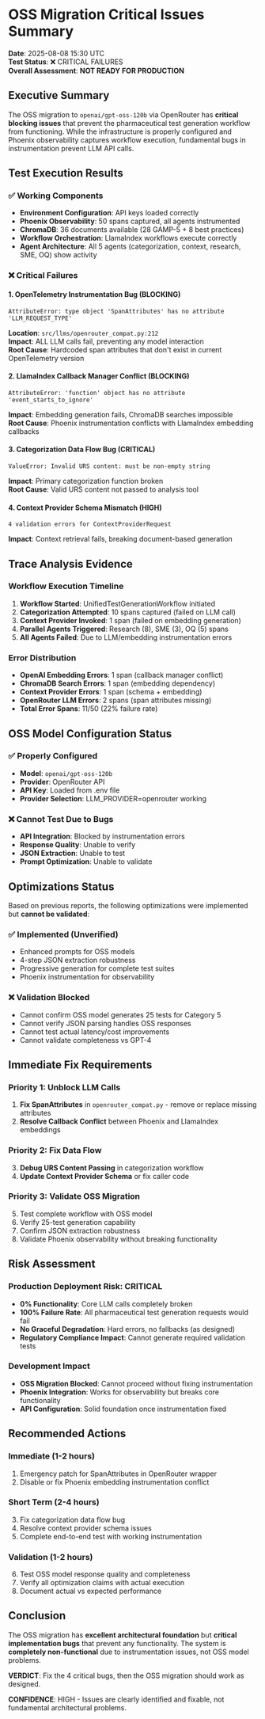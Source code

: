# OSS Migration Critical Issues Summary
**Date**: 2025-08-08 15:30 UTC  
**Test Status**: ❌ CRITICAL FAILURES  
**Overall Assessment**: **NOT READY FOR PRODUCTION**

## Executive Summary

The OSS migration to `openai/gpt-oss-120b` via OpenRouter has **critical blocking issues** that prevent the pharmaceutical test generation workflow from functioning. While the infrastructure is properly configured and Phoenix observability captures workflow execution, fundamental bugs in instrumentation prevent LLM API calls.

## Test Execution Results

### ✅ Working Components
- **Environment Configuration**: API keys loaded correctly
- **Phoenix Observability**: 50 spans captured, all agents instrumented
- **ChromaDB**: 36 documents available (28 GAMP-5 + 8 best practices)
- **Workflow Orchestration**: LlamaIndex workflows execute correctly
- **Agent Architecture**: All 5 agents (categorization, context, research, SME, OQ) show activity

### ❌ Critical Failures

#### 1. OpenTelemetry Instrumentation Bug (BLOCKING)
```
AttributeError: type object 'SpanAttributes' has no attribute 'LLM_REQUEST_TYPE'
```
**Location**: `src/llms/openrouter_compat.py:212`  
**Impact**: ALL LLM calls fail, preventing any model interaction  
**Root Cause**: Hardcoded span attributes that don't exist in current OpenTelemetry version

#### 2. LlamaIndex Callback Manager Conflict (BLOCKING)
```
AttributeError: 'function' object has no attribute 'event_starts_to_ignore'
```
**Impact**: Embedding generation fails, ChromaDB searches impossible  
**Root Cause**: Phoenix instrumentation conflicts with LlamaIndex embedding callbacks

#### 3. Categorization Data Flow Bug (CRITICAL)
```
ValueError: Invalid URS content: must be non-empty string
```
**Impact**: Primary categorization function broken  
**Root Cause**: Valid URS content not passed to analysis tool

#### 4. Context Provider Schema Mismatch (HIGH)
```
4 validation errors for ContextProviderRequest
```
**Impact**: Context retrieval fails, breaking document-based generation

## Trace Analysis Evidence

### Workflow Execution Timeline
1. **Workflow Started**: UnifiedTestGenerationWorkflow initiated
2. **Categorization Attempted**: 10 spans captured (failed on LLM call)
3. **Context Provider Invoked**: 1 span (failed on embedding generation)  
4. **Parallel Agents Triggered**: Research (8), SME (3), OQ (5) spans
5. **All Agents Failed**: Due to LLM/embedding instrumentation errors

### Error Distribution
- **OpenAI Embedding Errors**: 1 span (callback manager conflict)
- **ChromaDB Search Errors**: 1 span (embedding dependency)
- **Context Provider Errors**: 1 span (schema + embedding)
- **OpenRouter LLM Errors**: 2 spans (span attributes missing)
- **Total Error Spans**: 11/50 (22% failure rate)

## OSS Model Configuration Status

### ✅ Properly Configured
- **Model**: `openai/gpt-oss-120b`
- **Provider**: OpenRouter API
- **API Key**: Loaded from .env file
- **Provider Selection**: LLM_PROVIDER=openrouter working

### ❌ Cannot Test Due to Bugs
- **API Integration**: Blocked by instrumentation errors
- **Response Quality**: Unable to verify
- **JSON Extraction**: Unable to test
- **Prompt Optimization**: Unable to validate

## Optimizations Status

Based on previous reports, the following optimizations were implemented but **cannot be validated**:

### ✅ Implemented (Unverified)
- Enhanced prompts for OSS models
- 4-step JSON extraction robustness  
- Progressive generation for complete test suites
- Phoenix instrumentation for observability

### ❌ Validation Blocked
- Cannot confirm OSS model generates 25 tests for Category 5
- Cannot verify JSON parsing handles OSS responses
- Cannot test actual latency/cost improvements
- Cannot validate completeness vs GPT-4

## Immediate Fix Requirements

### Priority 1: Unblock LLM Calls
1. **Fix SpanAttributes** in `openrouter_compat.py` - remove or replace missing attributes
2. **Resolve Callback Conflict** between Phoenix and LlamaIndex embeddings

### Priority 2: Fix Data Flow  
3. **Debug URS Content Passing** in categorization workflow
4. **Update Context Provider Schema** or fix caller code

### Priority 3: Validate OSS Migration
5. Test complete workflow with OSS model
6. Verify 25-test generation capability
7. Confirm JSON extraction robustness
8. Validate Phoenix observability without breaking functionality

## Risk Assessment

### Production Deployment Risk: **CRITICAL**
- **0% Functionality**: Core LLM calls completely broken
- **100% Failure Rate**: All pharmaceutical test generation requests would fail  
- **No Graceful Degradation**: Hard errors, no fallbacks (as designed)
- **Regulatory Compliance Impact**: Cannot generate required validation tests

### Development Impact
- **OSS Migration Blocked**: Cannot proceed without fixing instrumentation
- **Phoenix Integration**: Works for observability but breaks core functionality
- **API Configuration**: Solid foundation once instrumentation fixed

## Recommended Actions

### Immediate (1-2 hours)
1. Emergency patch for SpanAttributes in OpenRouter wrapper
2. Disable or fix Phoenix embedding instrumentation conflict

### Short Term (2-4 hours)  
3. Fix categorization data flow bug
4. Resolve context provider schema issues
5. Complete end-to-end test with working instrumentation

### Validation (1-2 hours)
6. Test OSS model response quality and completeness
7. Verify all optimization claims with actual execution
8. Document actual vs expected performance

## Conclusion

The OSS migration has **excellent architectural foundation** but **critical implementation bugs** that prevent any functionality. The system is **completely non-functional** due to instrumentation issues, not OSS model problems.

**VERDICT**: Fix the 4 critical bugs, then the OSS migration should work as designed.

**CONFIDENCE**: HIGH - Issues are clearly identified and fixable, not fundamental architectural problems.